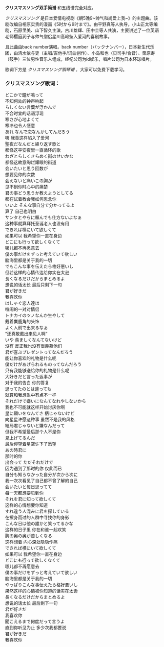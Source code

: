 

**クリスマスソング双手简谱** 和五线谱完全对应。

_クリスマスソング_
是日本爱情电视剧《朝5晚9~帅气和尚爱上我~》的主题曲。该剧改编自相原实贵的漫画《5时から9时まで》。由平野真等人执导，小山正太等编剧，石原里美、山下智久主演，古川雄辉、田中圭等人共演，主要讲述了一位英语老师樱庭润子与帅气僧侣星川高岭坠入爱河的喜剧故事。

且此曲由back number演唱。back
number（バックナンバー），日本新生代乐团，由清水依与吏（主唱/吉他手/词曲创作）、小岛和也（贝司手/合音）、栗原寿（鼓手）三位男性音乐人组成，经纪公司为id娱乐，唱片公司为日本环球唱片。

歌词下方是 _クリスマスソング钢琴谱_ ，大家可以免费下载学习。

### クリスマスソング歌词：

どこかで鐘が鳴って  
不知何处的钟声响起  
らしくない言葉が浮かんで  
不合时宜的话语浮现  
寒さが心地よくて  
寒冷也令人惬意  
あれ なんで恋なんかしてんだろう  
咦 我竟这样陷入了爱河  
聖夜だなんだと繰り返す歌と  
都怪这平安夜里一直循环的歌  
わざとらしくきらめく街のせいかな  
都怪这故意绚烂耀眼的街道  
会いたいと思う回数が  
想要见你的次数  
会えないと痛いこの胸が  
见不到你时心中的痛楚  
君の事どう思うか教えようとしてる  
都在试着教会我如何思念你  
いいよ そんな事自分で分かってるよ  
算了 自己也明白  
サンタとやらに頼んでも仕方ないよなぁ  
这种事就算拜托圣诞老人也没有用  
できれば横にいて欲しくて  
如果可以 我希望你一直在身边  
どこにも行って欲しくなくて  
哪儿都不再愿意去  
僕の事だけをずっと考えていて欲しい  
脑海里都是关于我的一切  
でもこんな事を伝えたら格好悪いし  
但若这样的心情传达给你实在太逊  
長くなるだけだからまとめるよ  
想说的话太长 最后只剩下一句  
君が好きだ  
我喜欢你  
はしゃぐ恋人達は  
喧闹的一对对情侣  
トナカイのツノなんか生やして  
戴着麋鹿角的头饰  
よく人前で出来るなぁ  
“还真敢戴出来见人啊”  
いや 羨ましくなんてないけど  
没有 反正我也没有很羡慕他们  
君が喜ぶプレゼントってなんだろう  
能让你喜欢的礼物是什么呢  
僕だけがあげられるものってなんだろう  
只有我能够送给你的礼物是什么呢  
大好きだと言った返事が  
对于我的告白 你的答复  
思ってたのとは違っても  
就算和我想象中有点不一样  
それだけで嫌いになんてなれやしないから  
我也不可能就这样开始讨厌你啊  
星に願いをなんてさ 柄じゃないけど  
向星星许愿这种事 虽然不是我的风格  
結局君じゃないと嫌なんだって  
但我不希望最后那个人不是你  
見上げてるんだ  
最后仰望着星空许下了愿望  
あの時君に  
那时的你  
出会って ただそれだけで  
因为遇到了那时的你 仅此而已  
自分も知らなかった自分が次から次に  
我一次次看见了自己都不曾了解的自己  
会いたいと毎日思ってて  
每一天都想要见到你  
それを君に知って欲しくて  
这样的心情想要你知道  
すれ違う人混みに君を探している  
在擦身而过的人群中寻找你的身影  
こんな日は他の誰かと笑ってるかな  
这样的日子里 你在和谁一起欢笑  
胸の奥の奥が苦しくなる  
这样想着 内心深处隐隐作痛  
できれば横にいて欲しくて  
如果可以 我希望你一直在身边  
どこにも行って欲しくなくて  
哪儿都不再愿意去  
僕の事だけをずっと考えていて欲しい  
脑海里都是关于我的一切  
やっぱりこんな事伝えたら格好悪いし  
果然这样的心情被你知道的话实在太逊  
長くなるだけだからまとめるよ  
想说的话太长 最后剩下一句  
君が好きだ  
我喜欢你  
聞こえるまで何度だって言うよ  
直到你听见为止 多少次我都要说  
君が好きだ  
我喜欢你

